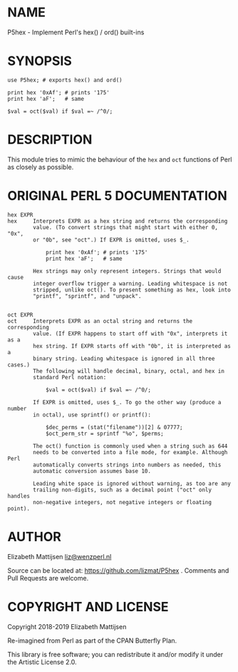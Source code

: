 NAME
====

P5hex - Implement Perl's hex() / ord() built-ins

SYNOPSIS
========

    use P5hex; # exports hex() and ord()

    print hex '0xAf'; # prints '175'
    print hex 'aF';   # same

    $val = oct($val) if $val =~ /^0/;

DESCRIPTION
===========

This module tries to mimic the behaviour of the `hex` and `oct` functions of Perl as closely as possible.

ORIGINAL PERL 5 DOCUMENTATION
=============================

    hex EXPR
    hex     Interprets EXPR as a hex string and returns the corresponding
            value. (To convert strings that might start with either 0, "0x",
            or "0b", see "oct".) If EXPR is omitted, uses $_.

                print hex '0xAf'; # prints '175'
                print hex 'aF';   # same

            Hex strings may only represent integers. Strings that would cause
            integer overflow trigger a warning. Leading whitespace is not
            stripped, unlike oct(). To present something as hex, look into
            "printf", "sprintf", and "unpack".


    oct EXPR
    oct     Interprets EXPR as an octal string and returns the corresponding
            value. (If EXPR happens to start off with "0x", interprets it as a
            hex string. If EXPR starts off with "0b", it is interpreted as a
            binary string. Leading whitespace is ignored in all three cases.)
            The following will handle decimal, binary, octal, and hex in
            standard Perl notation:

                $val = oct($val) if $val =~ /^0/;

            If EXPR is omitted, uses $_. To go the other way (produce a number
            in octal), use sprintf() or printf():

                $dec_perms = (stat("filename"))[2] & 07777;
                $oct_perm_str = sprintf "%o", $perms;

            The oct() function is commonly used when a string such as 644
            needs to be converted into a file mode, for example. Although Perl
            automatically converts strings into numbers as needed, this
            automatic conversion assumes base 10.

            Leading white space is ignored without warning, as too are any
            trailing non-digits, such as a decimal point ("oct" only handles
            non-negative integers, not negative integers or floating point).

AUTHOR
======

Elizabeth Mattijsen <liz@wenzperl.nl>

Source can be located at: https://github.com/lizmat/P5hex . Comments and Pull Requests are welcome.

COPYRIGHT AND LICENSE
=====================

Copyright 2018-2019 Elizabeth Mattijsen

Re-imagined from Perl as part of the CPAN Butterfly Plan.

This library is free software; you can redistribute it and/or modify it under the Artistic License 2.0.

